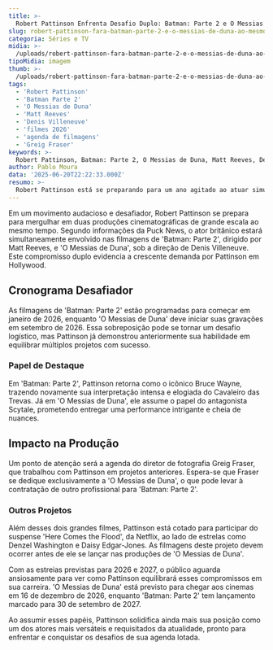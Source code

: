 ```yaml
---
title: >-
  Robert Pattinson Enfrenta Desafio Duplo: Batman: Parte 2 e O Messias de Duna Simultaneamente
slug: robert-pattinson-fara-batman-parte-2-e-o-messias-de-duna-ao-mesmo-tempo-diz-site
categoria: Séries e TV
midia: >-
  /uploads/robert-pattinson-fara-batman-parte-2-e-o-messias-de-duna-ao-mesmo-tempo-diz-site-thumb.webp
tipoMidia: imagem
thumb: >-
  /uploads/robert-pattinson-fara-batman-parte-2-e-o-messias-de-duna-ao-mesmo-tempo-diz-site-thumb.webp
tags:
  - 'Robert Pattinson'
  - 'Batman Parte 2'
  - 'O Messias de Duna'
  - 'Matt Reeves'
  - 'Denis Villeneuve'
  - 'filmes 2026'
  - 'agenda de filmagens'
  - 'Greig Fraser'
keywords: >-
  Robert Pattinson, Batman: Parte 2, O Messias de Duna, Matt Reeves, Denis Villeneuve, filmes 2026, agenda de filmagens, Greig Fraser
author: Pablo Moura
data: '2025-06-20T22:22:33.000Z'
resumo: >-
  Robert Pattinson está se preparando para um ano agitado ao atuar simultaneamente em dois grandes filmes: 'Batman: Parte 2' e 'O Messias de Duna'. As gravações coincidentes colocam o ator na linha de frente dos projetos mais esperados de 2026 e 2027.
---
```


Em um movimento audacioso e desafiador, Robert Pattinson se prepara para mergulhar em duas produções cinematográficas de grande escala ao mesmo tempo. Segundo informações da Puck News, o ator britânico estará simultaneamente envolvido nas filmagens de 'Batman: Parte 2', dirigido por Matt Reeves, e 'O Messias de Duna', sob a direção de Denis Villeneuve. Este compromisso duplo evidencia a crescente demanda por Pattinson em Hollywood.

## Cronograma Desafiador
As filmagens de 'Batman: Parte 2' estão programadas para começar em janeiro de 2026, enquanto 'O Messias de Duna' deve iniciar suas gravações em setembro de 2026. Essa sobreposição pode se tornar um desafio logístico, mas Pattinson já demonstrou anteriormente sua habilidade em equilibrar múltiplos projetos com sucesso.

### Papel de Destaque
Em 'Batman: Parte 2', Pattinson retorna como o icônico Bruce Wayne, trazendo novamente sua interpretação intensa e elogiada do Cavaleiro das Trevas. Já em 'O Messias de Duna', ele assume o papel do antagonista Scytale, prometendo entregar uma performance intrigante e cheia de nuances.

## Impacto na Produção
Um ponto de atenção será a agenda do diretor de fotografia Greig Fraser, que trabalhou com Pattinson em projetos anteriores. Espera-se que Fraser se dedique exclusivamente a 'O Messias de Duna', o que pode levar à contratação de outro profissional para 'Batman: Parte 2'.

### Outros Projetos
Além desses dois grandes filmes, Pattinson está cotado para participar do suspense 'Here Comes the Flood', da Netflix, ao lado de estrelas como Denzel Washington e Daisy Edgar-Jones. As filmagens deste projeto devem ocorrer antes de ele se lançar nas produções de 'O Messias de Duna'.

Com as estreias previstas para 2026 e 2027, o público aguarda ansiosamente para ver como Pattinson equilibrará esses compromissos em sua carreira. 'O Messias de Duna' está previsto para chegar aos cinemas em 16 de dezembro de 2026, enquanto 'Batman: Parte 2' tem lançamento marcado para 30 de setembro de 2027.

Ao assumir esses papéis, Pattinson solidifica ainda mais sua posição como um dos atores mais versáteis e requisitados da atualidade, pronto para enfrentar e conquistar os desafios de sua agenda lotada.